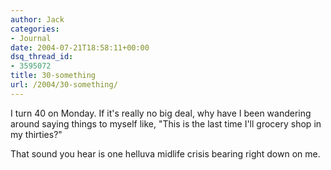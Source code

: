 ```yaml
---
author: Jack
categories:
- Journal
date: 2004-07-21T18:58:11+00:00
dsq_thread_id:
- 3595072
title: 30-something
url: /2004/30-something/
---
```


I turn 40 on Monday. If it's really no big deal, why have I been wandering around saying things to myself like, "This is the last time I'll grocery shop in my thirties?"

That sound you hear is one helluva midlife crisis bearing right down on me.